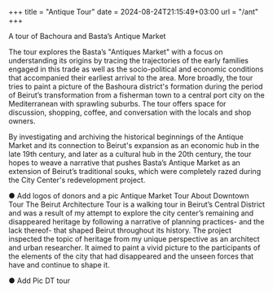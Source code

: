 +++
title = "Antique Tour"
date = 2024-08-24T21:15:49+03:00
url = "/ant"
+++

A tour of Bachoura and Basta’s Antique Market

The tour explores the Basta’s "Antiques Market" with a focus on understanding its origins by tracing the trajectories of the early families engaged in this trade as well as the socio-political and economic conditions that accompanied their earliest arrival to the area. 
More broadly, the tour tries to paint a picture of the Bashoura district's formation during the period of Beirut’s transformation from a fisherman town to a central port city on the Mediterranean with sprawling suburbs.
The tour offers space for discussion, shopping, coffee, and conversation with the locals and shop owners.

By investigating and archiving the historical beginnings of the Antique Market and its connection to Beirut's expansion as an economic hub in the late 19th century, and later as a cultural hub in the 20th century, the tour hopes to weave a narrative that pushes Basta’s Antique Market as an extension of Beirut’s traditional souks, which were completely razed during the City Center's redevelopment project.

● Add logos of donors and a pic
Antique Market Tour
About Downtown Tour
The Beirut Architecture Tour is a walking tour in Beirut’s Central District and was a result of my attempt to explore the city center’s remaining and disappeared heritage by following a narrative of planning practices- and the lack thereof- that shaped Beirut throughout its history. The project inspected the topic of heritage from my unique perspective as an architect and urban researcher. It aimed to paint a vivid picture to the participants of the elements of the city that had disappeared and the unseen forces that have and continue to shape it.

● Add Pic DT tour


